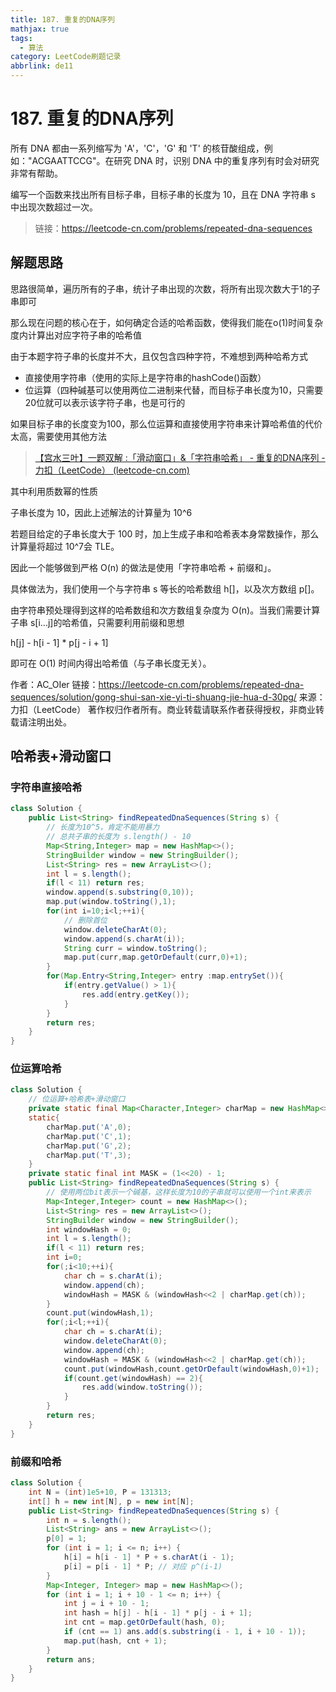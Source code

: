 ```yaml
---
title: 187. 重复的DNA序列
mathjax: true
tags:
  - 算法
category: LeetCode刷题记录
abbrlink: de11
---
```

# 187. 重复的DNA序列

所有 DNA 都由一系列缩写为 'A'，'C'，'G' 和 'T' 的核苷酸组成，例如："ACGAATTCCG"。在研究 DNA 时，识别 DNA 中的重复序列有时会对研究非常有帮助。

编写一个函数来找出所有目标子串，目标子串的长度为 10，且在 DNA 字符串 s 中出现次数超过一次。

> 链接：https://leetcode-cn.com/problems/repeated-dna-sequences

<!-- more -->

## 解题思路

思路很简单，遍历所有的子串，统计子串出现的次数，将所有出现次数大于1的子串即可

那么现在问题的核心在于，如何确定合适的哈希函数，使得我们能在o(1)时间复杂度内计算出对应字符子串的哈希值

由于本题字符子串的长度并不大，且仅包含四种字符，不难想到两种哈希方式

- 直接使用字符串（使用的实际上是字符串的hashCode()函数）
- 位运算（四种碱基可以使用两位二进制来代替，而目标子串长度为10，只需要20位就可以表示该字符子串，也是可行的

如果目标子串的长度变为100，那么位运算和直接使用字符串来计算哈希值的代价太高，需要使用其他方法

> [【宫水三叶】一题双解 :「滑动窗口」&「字符串哈希」 - 重复的DNA序列 - 力扣（LeetCode） (leetcode-cn.com)](https://leetcode-cn.com/problems/repeated-dna-sequences/solution/gong-shui-san-xie-yi-ti-shuang-jie-hua-d-30pg/)

其中利用质数幂的性质

子串长度为 10，因此上述解法的计算量为 10^6 

若题目给定的子串长度大于 100 时，加上生成子串和哈希表本身常数操作，那么计算量将超过 10^7会 TLE。

因此一个能够做到严格 O(n) 的做法是使用「字符串哈希 + 前缀和」。

具体做法为，我们使用一个与字符串 s 等长的哈希数组 h[]，以及次方数组 p[]。

由字符串预处理得到这样的哈希数组和次方数组复杂度为 O(n)。当我们需要计算子串 s[i...j]的哈希值，只需要利用前缀和思想 

h[j] - h[i - 1] * p[j - i + 1]

即可在 O(1) 时间内得出哈希值（与子串长度无关）。

作者：AC_OIer
链接：https://leetcode-cn.com/problems/repeated-dna-sequences/solution/gong-shui-san-xie-yi-ti-shuang-jie-hua-d-30pg/
来源：力扣（LeetCode）
著作权归作者所有。商业转载请联系作者获得授权，非商业转载请注明出处。

## 哈希表+滑动窗口

### 字符串直接哈希

```java
class Solution {
    public List<String> findRepeatedDnaSequences(String s) {
        // 长度为10^5，肯定不能用暴力
        // 总共子串的长度为 s.length() - 10
        Map<String,Integer> map = new HashMap<>();
        StringBuilder window = new StringBuilder();
        List<String> res = new ArrayList<>();
        int l = s.length();
        if(l < 11) return res;
        window.append(s.substring(0,10));
        map.put(window.toString(),1);
        for(int i=10;i<l;++i){
            // 删除首位
            window.deleteCharAt(0);
            window.append(s.charAt(i));
            String curr = window.toString();
            map.put(curr,map.getOrDefault(curr,0)+1);
        }
        for(Map.Entry<String,Integer> entry :map.entrySet()){
            if(entry.getValue() > 1){
                res.add(entry.getKey());
            }
        }
        return res;
    }
}
```

### 位运算哈希

```java
class Solution {
    // 位运算+哈希表+滑动窗口
    private static final Map<Character,Integer> charMap = new HashMap<>();
    static{
        charMap.put('A',0);
        charMap.put('C',1);
        charMap.put('G',2);
        charMap.put('T',3);
    }
    private static final int MASK = (1<<20) - 1;
    public List<String> findRepeatedDnaSequences(String s) {
        // 使用两位bit表示一个碱基，这样长度为10的子串就可以使用一个int来表示
        Map<Integer,Integer> count = new HashMap<>();
        List<String> res = new ArrayList<>();
        StringBuilder window = new StringBuilder();
        int windowHash = 0;
        int l = s.length();
        if(l < 11) return res;
        int i=0;
        for(;i<10;++i){
            char ch = s.charAt(i);
            window.append(ch);
            windowHash = MASK & (windowHash<<2 | charMap.get(ch));
        }
        count.put(windowHash,1);
        for(;i<l;++i){
            char ch = s.charAt(i);
            window.deleteCharAt(0);
            window.append(ch);
            windowHash = MASK & (windowHash<<2 | charMap.get(ch));
            count.put(windowHash,count.getOrDefault(windowHash,0)+1);
            if(count.get(windowHash) == 2){
                res.add(window.toString());
            }
        }
        return res;
    }
}
```

### 前缀和哈希

```java
class Solution {
    int N = (int)1e5+10, P = 131313;
    int[] h = new int[N], p = new int[N];
    public List<String> findRepeatedDnaSequences(String s) {
        int n = s.length();
        List<String> ans = new ArrayList<>();
        p[0] = 1;
        for (int i = 1; i <= n; i++) {
            h[i] = h[i - 1] * P + s.charAt(i - 1);
            p[i] = p[i - 1] * P; // 对应 p^(i-1)
        }
        Map<Integer, Integer> map = new HashMap<>();
        for (int i = 1; i + 10 - 1 <= n; i++) {
            int j = i + 10 - 1;
            int hash = h[j] - h[i - 1] * p[j - i + 1];
            int cnt = map.getOrDefault(hash, 0);
            if (cnt == 1) ans.add(s.substring(i - 1, i + 10 - 1));
            map.put(hash, cnt + 1);
        }
        return ans;
    }
}
```

